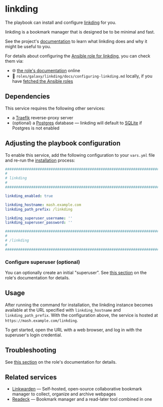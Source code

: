 <!--
SPDX-FileCopyrightText: 2020 - 2024 MDAD project contributors
SPDX-FileCopyrightText: 2020 - 2024 Slavi Pantaleev
SPDX-FileCopyrightText: 2020 Aaron Raimist
SPDX-FileCopyrightText: 2020 Chris van Dijk
SPDX-FileCopyrightText: 2020 Dominik Zajac
SPDX-FileCopyrightText: 2020 Mickaël Cornière
SPDX-FileCopyrightText: 2022 François Darveau
SPDX-FileCopyrightText: 2022 Julian Foad
SPDX-FileCopyrightText: 2022 Warren Bailey
SPDX-FileCopyrightText: 2023 - 2025 MASH project contributors
SPDX-FileCopyrightText: 2023 Antonis Christofides
SPDX-FileCopyrightText: 2023 Felix Stupp
SPDX-FileCopyrightText: 2023 Julian-Samuel Gebühr
SPDX-FileCopyrightText: 2023 Pierre 'McFly' Marty
SPDX-FileCopyrightText: 2024 - 2025 Suguru Hirahara

SPDX-License-Identifier: AGPL-3.0-or-later
-->

# linkding

The playbook can install and configure [linkding](https://linkding.link) for you.

linkding is a bookmark manager that is designed be to be minimal and fast.

See the project's [documentation](https://linkding.link/installation/) to learn what linkding does and why it might be useful to you.

For details about configuring the [Ansible role for linkding](https://github.com/mother-of-all-self-hosting/ansible-role-linkding), you can check them via:
- 🌐 [the role's documentation](https://github.com/mother-of-all-self-hosting/ansible-role-linkding/blob/main/docs/configuring-linkding.md) online
- 📁 `roles/galaxy/linkding/docs/configuring-linkding.md` locally, if you have [fetched the Ansible roles](../installing.md)

## Dependencies

This service requires the following other services:

- a [Traefik](traefik.md) reverse-proxy server
- (optional) a [Postgres](postgres.md) database — linkding will default to [SQLite](https://www.sqlite.org/) if Postgres is not enabled

## Adjusting the playbook configuration

To enable this service, add the following configuration to your `vars.yml` file and re-run the [installation](../installing.md) process:

```yaml
########################################################################
#                                                                      #
# linkding                                                             #
#                                                                      #
########################################################################

linkding_enabled: true

linkding_hostname: mash.example.com
linkding_path_prefix: /linkding

linkding_superuser_username: ''
linkding_superuser_password: ''

########################################################################
#                                                                      #
# /linkding                                                            #
#                                                                      #
########################################################################
```

### Configure superuser (optional)

You can optionally create an initial "superuser". See [this section](https://github.com/mother-of-all-self-hosting/ansible-role-linkding/blob/main/docs/configuring-linkding.md#configure-superuser-optional) on the role's documentation for details.

## Usage

After running the command for installation, the linkding instance becomes available at the URL specified with `linkding_hostname` and `linkding_path_prefix`. With the configuration above, the service is hosted at `https://mash.example.com/linkding`.

To get started, open the URL with a web browser, and log in with the superuser's login credential.

## Troubleshooting

See [this section](https://github.com/mother-of-all-self-hosting/ansible-role-linkding/blob/main/docs/configuring-linkding.md#troubleshooting) on the role's documentation for details.

## Related services

- [Linkwarden](linkwarden.md) — Self-hosted, open-source collaborative bookmark manager to collect, organize and archive webpages
- [Readeck](readeck.md) — Bookmark manager and a read-later tool combined in one
